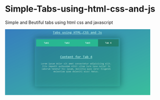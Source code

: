 # Simple-Tabs-using-html-css-and-js
Simple and Beutiful tabs using html css and javascript

<img src="./tabs.png" width="95%" />
